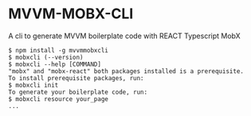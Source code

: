 MVVM-MOBX-CLI
=================

A cli to generate MVVM boilerplate code with REACT Typescript MobX


<!-- toc -->

<!-- tocstop -->
<!-- mvvmmobxcli/1.0.2 darwin-arm64 node-v16.13.2 -->

```sh-session
$ npm install -g mvvmmobxcli
$ mobxcli (--version)
$ mobxcli --help [COMMAND]
"mobx" and "mobx-react" both packages installed is a prerequisite.
To install prerequisite packages, run:
$ mobxcli init
To generate your boilerplate code, run:
$ mobxcli resource your_page
...
```
